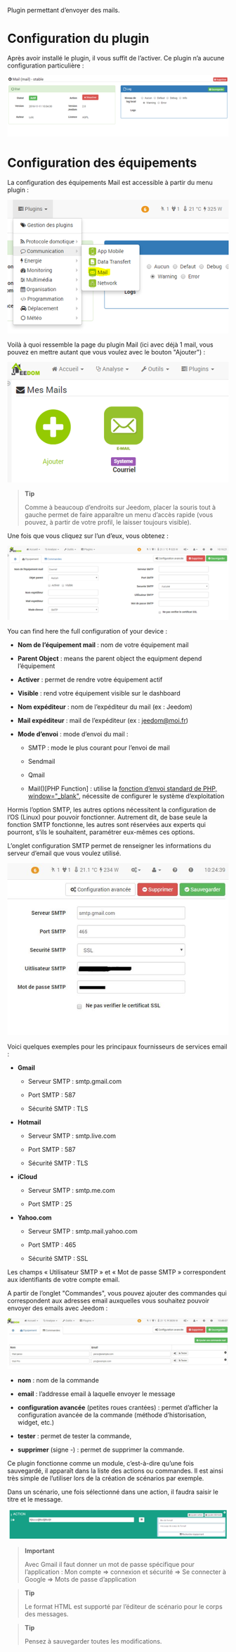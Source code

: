 Plugin permettant d’envoyer des mails.

Configuration du plugin 
===

Après avoir installé le plugin, il vous suffit de l’activer. Ce plugin
n’a aucune configuration particulière :

![mail1](../images/mail1.PNG)

Configuration des équipements 
===

La configuration des équipements Mail est accessible à partir du menu
plugin :

![mail2](../images/mail2.PNG)

Voilà à quoi ressemble la page du plugin Mail (ici avec déjà 1 mail,
vous pouvez en mettre autant que vous voulez avec le bouton "Ajouter") :

![mail3](../images/mail3.PNG)

> **Tip**
>
> Comme à beaucoup d’endroits sur Jeedom, placer la souris tout à gauche
> permet de faire apparaître un menu d’accès rapide (vous pouvez, à
> partir de votre profil, le laisser toujours visible).

Une fois que vous cliquez sur l’un d’eux, vous obtenez :

![mail4](../images/mail4.PNG)

You can find here the full configuration of your device :

-   **Nom de l’équipement mail** : nom de votre équipement mail

-   **Parent Object** : means the parent object the equipment depend
    l’équipement

-   **Activer** : permet de rendre votre équipement actif

-   **Visible** : rend votre équipement visible sur le dashboard

-   **Nom expéditeur** : nom de l’expéditeur du mail (ex : Jeedom)

-   **Mail expéditeur** : mail de l’expéditeur (ex : <jeedom@moi.fr>)

-   **Mode d’envoi** : mode d’envoi du mail :

    -   SMTP : mode le plus courant pour l’envoi de mail

    -   Sendmail

    -   Qmail

    -   Mail()\[PHP Function\] : utilise la [fonction d’envoi standard
        de PHP,
        window="\_blank"](http://fr.php.net/manual/fr/function.mail.php),
        nécessite de configurer le système d’exploitation

Hormis l’option SMTP, les autres options nécessitent la configuration de
l’OS (Linux) pour pouvoir fonctionner. Autrement dit, de base seule la
fonction SMTP fonctionne, les autres sont réservées aux experts qui
pourront, s’ils le souhaitent, paramétrer eux-mêmes ces options.

L’onglet configuration SMTP permet de renseigner les informations du
serveur d’email que vous voulez utilisé.

![mail screenshot3](../images/mail_screenshot3.jpg)

Voici quelques exemples pour les principaux fournisseurs de services
email :

-   **Gmail**

    -   Serveur SMTP : smtp.gmail.com

    -   Port SMTP : 587

    -   Sécurité SMTP : TLS

-   **Hotmail**

    -   Serveur SMTP : smtp.live.com

    -   Port SMTP : 587

    -   Sécurité SMTP : TLS

-   **iCloud**

    -   Serveur SMTP : smtp.me.com

    -   Port SMTP : 25

-   **Yahoo.com**

    -   Serveur SMTP : smtp.mail.yahoo.com

    -   Port SMTP : 465

    -   Sécurité SMTP : SSL

Les champs « Utilisateur SMTP » et « Mot de passe SMTP » correspondent
aux identifiants de votre compte email.

A partir de l’onglet "Commandes", vous pouvez ajouter des commandes qui
correspondent aux adresses email auxquelles vous souhaitez pouvoir
envoyer des emails avec Jeedom :

![mail screenshot4](../images/mail_screenshot4.jpg)

-   **nom** : nom de la commande

-   **email** : l’addresse email à laquelle envoyer le message

-   **configuration avancée** (petites roues crantées) : permet
    d’afficher la configuration avancée de la commande (méthode
    d’historisation, widget, etc.)

-   **tester** : permet de tester la commande,

-   **supprimer** (signe -) : permet de supprimer la commande.

Ce plugin fonctionne comme un module, c’est-à-dire qu’une fois
sauvegardé, il apparaît dans la liste des actions ou commandes. Il est
ainsi très simple de l’utiliser lors de la création de scénarios par
exemple.

Dans un scénario, une fois sélectionné dans une action, il faudra saisir
le titre et le message.

![mail5](../images/mail5.jpg)

> **Important**
>
> Avec Gmail il faut donner un mot de passe spécifique pour
> l’application : Mon compte ⇒ connexion et sécurité ⇒ Se connecter à
> Google ⇒ Mots de passe d’application

> **Tip**
>
> Le format HTML est supporté par l’éditeur de scénario pour le corps
> des messages.

> **Tip**
>
> Pensez à sauvegarder toutes les modifications.
